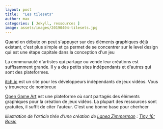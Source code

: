 ```yaml
---
layout: post
title:  "Les tilesets"
author: max
categories: [ Jekyll, ressources ]
image: assets/images/20190404-tilesets.jpg
---
```

Quand on débute on peut s'appuyer sur des éléments graphiques déjà existant, c'est plus simple et ça permet de se concentrer sur le level design qui est une étape capitale dans la conception d'un jeu

La communauté d'artistes qui partage ou vende leur créations est suffisamment grande. Il y a des petits sites indépendants et d'autres qui sont des plateformes.



[itch.io](https://itch.io/) est un site pour les développeurs indépendants de jeux vidéos. Vous y trouverez de nombreux 

[Open Game Art](https://opengameart.org/art-search-advanced?keys=&field_art_type_tid%5B%5D=9&sort_by=count&sort_order=DESC) est une plateforme où sont partagés des éléments graphiques pour la création de jeux vidéos. La plupart des ressources sont gratuites, il suffit de citer l'auteur. C'est une bonne base pour cherhcer 

*Illustration de l'article tirée d'une création de [Lanea Zimmerman](https://opengameart.org/users/sharm) : [Tiny 16: Basic](https://opengameart.org/content/tiny-16-basic)*
<!--stackedit_data:
eyJoaXN0b3J5IjpbMTI3NTQ2OTE2MCwyMDIwMjQzOTM2LC02NT
U0NDE5MjAsMTc0NjMyODQxMSwxNzY2NjA0MzY4LDIxNDU0NjM1
MzFdfQ==
-->